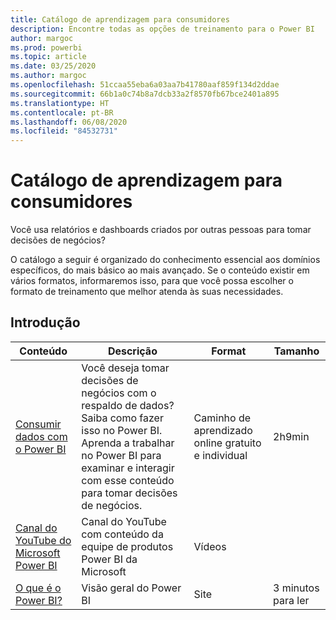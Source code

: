 ```yaml
---
title: Catálogo de aprendizagem para consumidores
description: Encontre todas as opções de treinamento para o Power BI
author: margoc
ms.prod: powerbi
ms.topic: article
ms.date: 03/25/2020
ms.author: margoc
ms.openlocfilehash: 51ccaa55eba6a03aa7b41780aaf859f134d2ddae
ms.sourcegitcommit: 66b1a0c74b8a7dcb33a2f8570fb67bce2401a895
ms.translationtype: HT
ms.contentlocale: pt-BR
ms.lasthandoff: 06/08/2020
ms.locfileid: "84532731"
---
```

# <a name="consumers-learning-catalog"></a>Catálogo de aprendizagem para consumidores

Você usa relatórios e dashboards criados por outras pessoas para tomar decisões de negócios? 

O catálogo a seguir é organizado do conhecimento essencial aos domínios específicos, do mais básico ao mais avançado. Se o conteúdo existir em vários formatos, informaremos isso, para que você possa escolher o formato de treinamento que melhor atenda às suas necessidades.

## <a name="get-started"></a>Introdução<a name="get-started"></a>
| Conteúdo  | Descrição  | Format| Tamanho  |
|--------------------------------------------------------------------------------------------------|-----------------------------------------------------------------------------------------------------------------------------------------------------------------------------------------|---------------------------------------|-------------------|
| [Consumir dados com o Power BI](https://docs.microsoft.com/learn/paths/consume-data-with-power-bi/) | Você deseja tomar decisões de negócios com o respaldo de dados? Saiba como fazer isso no Power BI. Aprenda a trabalhar no Power BI para examinar e interagir com esse conteúdo para tomar decisões de negócios. | Caminho de aprendizado online gratuito e individual | 2h9min  |
| [Canal do YouTube do Microsoft Power BI](https://www.youtube.com/user/mspowerbi/videos) | Canal do YouTube com conteúdo da equipe de produtos Power BI da Microsoft  | Vídeos  |            |
| [O que é o Power BI?](https://docs.microsoft.com/power-bi/fundamentals/power-bi-overview) | Visão geral do Power BI | Site  | 3 minutos para ler |
